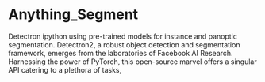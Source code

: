 # Anything_Segment
 Detectron ipython using pre-trained models for instance and panoptic segmentation. Detectron2, a robust object detection and segmentation framework, emerges from the laboratories of Facebook AI Research.​  Harnessing the power of PyTorch, this open-source marvel offers a singular API catering to a plethora of tasks, 
